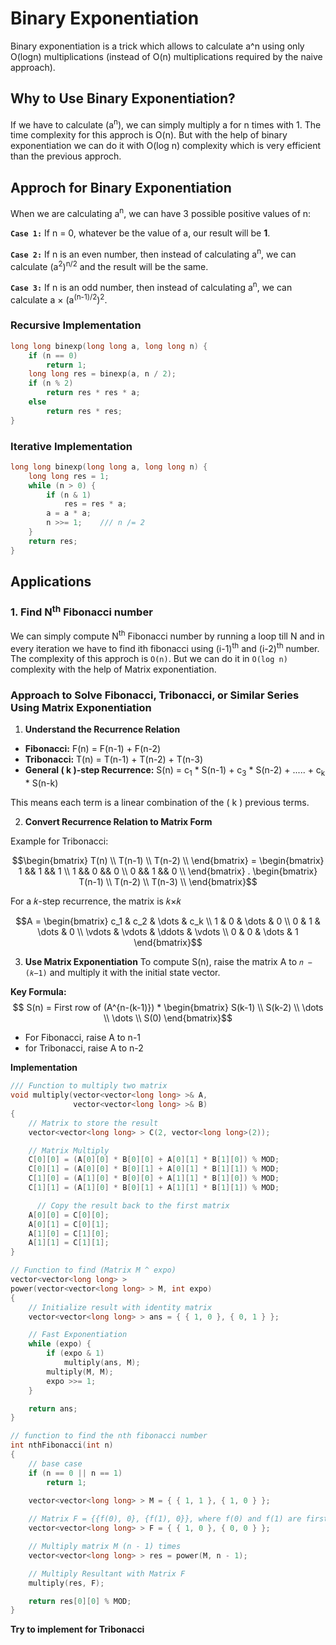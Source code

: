 # Binary Exponentiation

Binary exponentiation  is a trick which allows to calculate a^n using only O(log⁡n) multiplications (instead of O(n) multiplications required by the naive approach).

## Why to Use Binary Exponentiation?
If we have to calculate (a<sup>n</sup>), we can simply multiply a for n times with 1. The time complexity for this approch is O(n). But with the help of binary exponentiation we can do it with O(log n) complexity which is very efficient than the previous approch.


## Approch for Binary Exponentiation

When we are calculating a<sup>n</sup>, we can have 3 possible positive values of n:

**`Case 1:`** If n = 0, whatever be the value of a, our result will be **1**.

**`Case 2:`** If n is an even number, then instead of calculating a<sup>n</sup>, we can calculate (a<sup>2</sup>)<sup>n/2</sup> and the result will be the same.

**`Case 3:`** If n is an odd number, then instead of calculating a<sup>n</sup>, we can calculate a × (a<sup>(n-1)/2</sup>)<sup>2</sup>.

### Recursive Implementation
```c++
long long binexp(long long a, long long n) {
    if (n == 0)
        return 1;
    long long res = binexp(a, n / 2);
    if (n % 2)
        return res * res * a;
    else
        return res * res;
}
```

### Iterative Implementation
```c++
long long binexp(long long a, long long n) {
    long long res = 1;
    while (n > 0) {
        if (n & 1) 
            res = res * a;
        a = a * a;
        n >>= 1;    /// n /= 2
    }
    return res;
}
```

## Applications

### 1. Find N<sup>th</sup> Fibonacci number
We can simply compute N<sup>th</sup> Fibonacci number by running a loop till N and in every iteration we have to find ith fibonacci using (i-1)<sup>th</sup> and (i-2)<sup>th</sup> number. The complexity of this approch is `O(n)`.
But we can do it in `O(log n)` complexity with the help of Matrix exponentiation.
### Approach to Solve Fibonacci, Tribonacci, or Similar Series Using Matrix Exponentiation

1. **Understand the Recurrence Relation**
-  **Fibonacci:** F(n) = F(n-1) + F(n-2)
- **Tribonacci:** T(n) = T(n-1) + T(n-2) + T(n-3)
- **General \( k \)-step Recurrence:**  S(n) = c<sub>1</sub> * S(n-1) + c<sub>3</sub> * S(n-2) + ..... + c<sub>k</sub> * S(n-k) 

This means each term is a linear combination of the \( k \) previous terms.

2. **Convert Recurrence Relation to Matrix Form**

Example for Tribonacci:

```math
\begin{bmatrix}
T(n) \\ T(n-1) \\ T(n-2) \\
\end{bmatrix}
 = 
\begin{bmatrix}
1 && 1 && 1 \\ 1 && 0 && 0 \\ 0 && 1 && 0 \\
\end{bmatrix}
.
\begin{bmatrix}
T(n-1) \\ T(n-2) \\ T(n-3) \\
\end{bmatrix}
```
For a 𝑘-step recurrence, the matrix is 𝑘×𝑘
```math
A = 
\begin{bmatrix}
c_1 & c_2 & \dots & c_k \\
1 & 0 & \dots & 0 \\
0 & 1 & \dots & 0 \\
\vdots & \vdots & \ddots & \vdots \\
0 & 0 & \dots & 1
\end{bmatrix}
```


3. **Use Matrix Exponentiation**
To compute S(n), raise the matrix A to `𝑛 − (𝑘−1)` and multiply it with the initial state vector.

**Key Formula:**
$$
S(n) = First row of (A^{n-(k-1)}) * \begin{bmatrix} S(k-1) \\ S(k-2) \\ \dots \\ \dots \\ S(0) \end{bmatrix}$$

- For Fibonacci, raise A to n-1
- for Tribonacci, raise A to n-2 

**Implementation**
```c++
/// Function to multiply two matrix
void multiply(vector<vector<long long> >& A,
              vector<vector<long long> >& B)
{
    // Matrix to store the result
    vector<vector<long long> > C(2, vector<long long>(2));

    // Matrix Multiply
    C[0][0] = (A[0][0] * B[0][0] + A[0][1] * B[1][0]) % MOD;
    C[0][1] = (A[0][0] * B[0][1] + A[0][1] * B[1][1]) % MOD;
    C[1][0] = (A[1][0] * B[0][0] + A[1][1] * B[1][0]) % MOD;
    C[1][1] = (A[1][0] * B[0][1] + A[1][1] * B[1][1]) % MOD;

      // Copy the result back to the first matrix
    A[0][0] = C[0][0];
    A[0][1] = C[0][1];
    A[1][0] = C[1][0];
    A[1][1] = C[1][1];
}

// Function to find (Matrix M ^ expo)
vector<vector<long long> >
power(vector<vector<long long> > M, int expo)
{
    // Initialize result with identity matrix
    vector<vector<long long> > ans = { { 1, 0 }, { 0, 1 } };

    // Fast Exponentiation
    while (expo) {
        if (expo & 1)
            multiply(ans, M);
        multiply(M, M);
        expo >>= 1;
    }

    return ans;
}

// function to find the nth fibonacci number
int nthFibonacci(int n)
{
    // base case
    if (n == 0 || n == 1)
        return 1;

    vector<vector<long long> > M = { { 1, 1 }, { 1, 0 } };
    
    // Matrix F = {{f(0), 0}, {f(1), 0}}, where f(0) and f(1) are first two terms of fibonacci sequence
    vector<vector<long long> > F = { { 1, 0 }, { 0, 0 } };

    // Multiply matrix M (n - 1) times
    vector<vector<long long> > res = power(M, n - 1);

    // Multiply Resultant with Matrix F
    multiply(res, F);

    return res[0][0] % MOD;
}
```
**Try to implement for Tribonacci**


